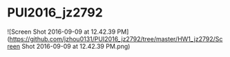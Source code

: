 # PUI2016_jz2792
![Screen Shot 2016-09-09 at 12.42.39 PM](https://github.com/jzhou0131/PUI2016_jz2792/tree/master/HW1_jz2792/Screen Shot 2016-09-09 at 12.42.39 PM.png)
